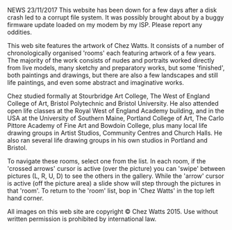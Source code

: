 NEWS 23/11/2017 This website has been down for a few days after a disk crash led to a corrupt file system. It was possibly brought about by
a buggy firmware update loaded on my modem by my ISP. Please report any oddities.

This web site features the artwork of Chez Watts. It consists of a number of chronologically organised 'rooms' each featuring artwork of a few years.
The majority of the work consists of nudes and portraits worked directly from live models, many sketchy and preparatory works, but some 'finished', both paintings and drawings, 
but there are also a few landscapes and still life paintings, and even some abstract and imaginative works. 

Chez studied formally at Stourbridge Art College, The West of England
College of Art, Bristol Polytechnic and Bristol University. He also attended open life classes at the Royal West of England Academy building, and in the USA at the 
University of Southern Maine, Portland College of Art,
The Carlo Pittore Academy of Fine Art and Bowdoin College, plus many local life drawing groups in Artist Studios, Community Centres and Church Halls. 
He also ran several life drawing groups in his own studios in Portland and Bristol.

To navigate these rooms, select one from the list. In each room, if the 'crossed arrows' cursor is active (over the picture) you can 'swipe' between 
pictures (L, R, U, D) to see the others in the gallery. While the 'arrow' cursor is active (off the picture area) a slide show will step through the pictures in that 'room'.
To return to the 'room' list, bop in 'Chez Watts' in the top left hand corner.

All images on this web site are copyright © Chez Watts 2015. Use without written permission is prohibited by international law.


